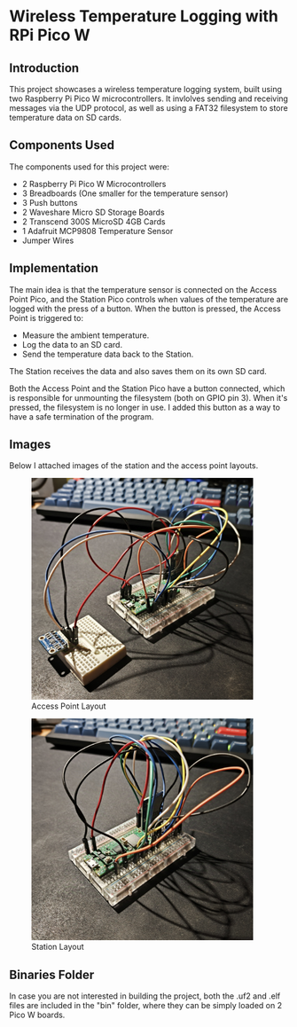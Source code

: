 # Wireless Temperature Logging with RPi Pico W
## Introduction
This project showcases a wireless temperature logging system, built using two 
Raspberry Pi Pico W microcontrollers. It invlolves sending and receiving 
messages via the UDP protocol, as well as using a FAT32 filesystem to store 
temperature data on SD cards. 
## Components Used
The components used for this project were:
* 2 Raspberry Pi Pico W Microcontrollers
* 3 Breadboards (One smaller for the temperature sensor)
* 3 Push buttons
* 2 Waveshare Micro SD Storage Boards
* 2 Transcend 300S MicroSD 4GB Cards
* 1 Adafruit MCP9808 Temperature Sensor
* Jumper Wires
## Implementation
The main idea is that the temperature sensor is connected on the Access Point 
Pico, and the Station Pico controls when values of the temperature are logged 
with the press of a button. When the button is pressed, the Access Point is 
triggered to:
* Measure the ambient temperature.
* Log the data to an SD card.
* Send the temperature data back to the Station.

The Station receives the data and also saves them on its own SD card.

Both the Access Point and the Station Pico have a button connected, which is 
responsible for unmounting the filesystem (both on GPIO pin 3). When it's 
pressed, the filesystem is no longer in use. I added this button as a way to 
have a safe termination of the program. 
## Images
Below I attached images of the station and the access point layouts.
<figure>
    <img src="images/access_point.jpg" width="400" height="400">
    <figcaption> Access Point Layout </figcaption>
</figure>

<figure>
    <img src="images/station.jpg" width="400" height="400">
    <figcaption> Station Layout </figcaption>
</figure>

## Binaries Folder
In case you are not interested in building the project, both the .uf2 and .elf files are included in the "bin" folder, where they can be simply loaded on 2 Pico W boards.